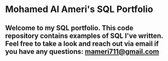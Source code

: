 # Mohamed Al Ameri's SQL Portfolio

## Welcome to my SQL portfolio. This code repository contains examples of SQL I've written. Feel free to take a look and reach out via email if you have any questions: mameri711@gmail.com
